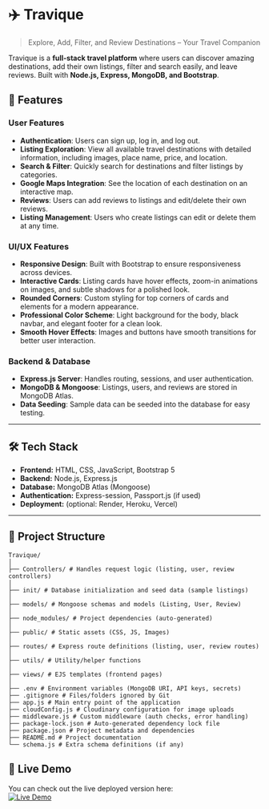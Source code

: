 #  ✈️ Travique

> Explore, Add, Filter, and Review Destinations – Your Travel Companion  

Travique is a **full-stack travel platform** where users can discover amazing destinations, add their own listings, filter and search easily, and leave reviews. Built with **Node.js, Express, MongoDB, and Bootstrap**.

## 🚀 Features

### User Features
- **Authentication**: Users can sign up, log in, and log out.  
- **Listing Exploration**: View all available travel destinations with detailed information, including images, place name, price, and location.  
- **Search & Filter**: Quickly search for destinations and filter listings by categories.  
- **Google Maps Integration**: See the location of each destination on an interactive map.  
- **Reviews**: Users can add reviews to listings and edit/delete their own reviews.  
- **Listing Management**: Users who create listings can edit or delete them at any time.  

### UI/UX Features
- **Responsive Design**: Built with Bootstrap to ensure responsiveness across devices.  
- **Interactive Cards**: Listing cards have hover effects, zoom-in animations on images, and subtle shadows for a polished look.  
- **Rounded Corners**: Custom styling for top corners of cards and elements for a modern appearance.  
- **Professional Color Scheme**: Light background for the body, black navbar, and elegant footer for a clean look.  
- **Smooth Hover Effects**: Images and buttons have smooth transitions for better user interaction.  

### Backend & Database
- **Express.js Server**: Handles routing, sessions, and user authentication.  
- **MongoDB & Mongoose**: Listings, users, and reviews are stored in MongoDB Atlas.  
- **Data Seeding**: Sample data can be seeded into the database for easy testing.  

---

## 🛠️ Tech Stack

- **Frontend:** HTML, CSS, JavaScript, Bootstrap 5  
- **Backend:** Node.js, Express.js  
- **Database:** MongoDB Atlas (Mongoose)  
- **Authentication:** Express-session, Passport.js (if used)  
- **Deployment:** (optional: Render, Heroku, Vercel)

---

## 📂 Project Structure
```
Travique/
│
├── Controllers/ # Handles request logic (listing, user, review controllers)
│
├── init/ # Database initialization and seed data (sample listings)
│
├── models/ # Mongoose schemas and models (Listing, User, Review)
│
├── node_modules/ # Project dependencies (auto-generated)
│
├── public/ # Static assets (CSS, JS, Images)
│
├── routes/ # Express route definitions (listing, user, review routes)
│
├── utils/ # Utility/helper functions
│
├── views/ # EJS templates (frontend pages)
│
├── .env # Environment variables (MongoDB URI, API keys, secrets)
├── .gitignore # Files/folders ignored by Git
├── app.js # Main entry point of the application
├── cloudConfig.js # Cloudinary configuration for image uploads
├── middleware.js # Custom middleware (auth checks, error handling)
├── package-lock.json # Auto-generated dependency lock file
├── package.json # Project metadata and dependencies
├── README.md # Project documentation
└── schema.js # Extra schema definitions (if any)
```


##  🔗 Live Demo

You can check out the live deployed version here:  
[![Live Demo](https://img.shields.io/badge/Live-Website-green?style=for-the-badge&logo=vercel)](https://travique-fxzw.onrender.com)



